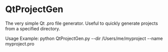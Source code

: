 # QtProjectGen
The very simple Qt .pro file generator. Useful to quickly generate projects from a specified directory.

Usage Example:
python QtProjectGen.py --dir /Users/me/myproject --name myproject.pro
